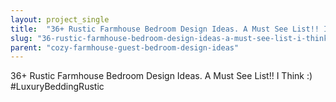```yaml
---
layout: project_single
title:  "36+ Rustic Farmhouse Bedroom Design Ideas. A Must See List!! I Think :) #LuxuryBeddingRustic"
slug: "36-rustic-farmhouse-bedroom-design-ideas-a-must-see-list-i-think-luxurybeddingrustic"
parent: "cozy-farmhouse-guest-bedroom-design-ideas"
---
```

36+ Rustic Farmhouse Bedroom Design Ideas. A Must See List!! I Think :) #LuxuryBeddingRustic